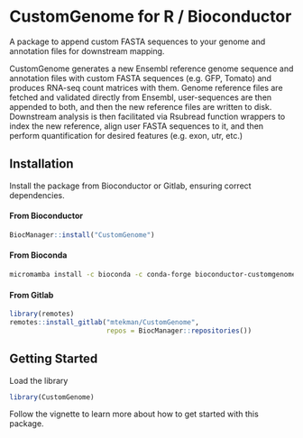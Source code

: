 # CustomGenome for R / Bioconductor

A package to append custom FASTA sequences to your genome and
annotation files for downstream mapping.

CustomGenome generates a new Ensembl reference genome sequence and
annotation files with custom FASTA sequences (e.g.  GFP, Tomato) and
produces RNA-seq count matrices with them. Genome reference files are
fetched and validated directly from Ensembl, user-sequences are then
appended to both, and then the new reference files are written to
disk. Downstream analysis is then facilitated via Rsubread function
wrappers to index the new reference, align user FASTA sequences to it,
and then perform quantification for desired features (e.g. exon, utr,
etc.)


## Installation

Install the package from Bioconductor or Gitlab, ensuring correct
dependencies.

#### From Bioconductor

```r
BiocManager::install("CustomGenome")
```

#### From Bioconda

```bash
micromamba install -c bioconda -c conda-forge bioconductor-customgenome
```

#### From Gitlab

```r
library(remotes)
remotes::install_gitlab("mtekman/CustomGenome",
                        repos = BiocManager::repositories())
```


## Getting Started

Load the library

```r
library(CustomGenome)
```

Follow the vignette to learn more about how to get started with this package.